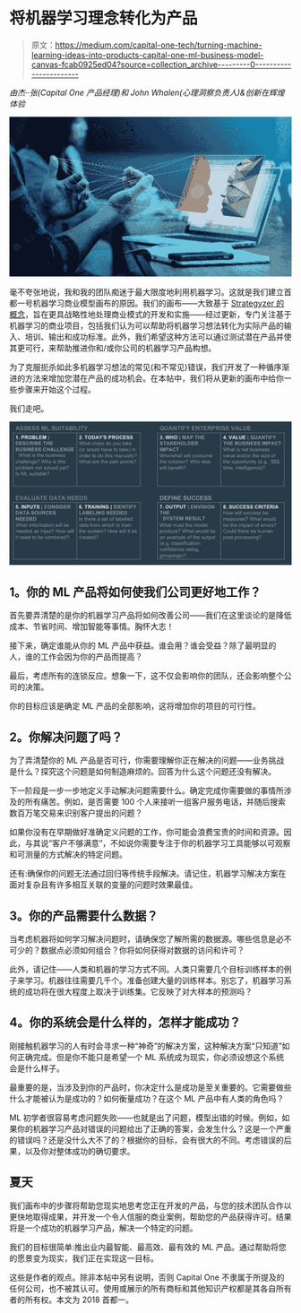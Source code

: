 # 将机器学习理念转化为产品

> 原文：<https://medium.com/capital-one-tech/turning-machine-learning-ideas-into-products-capital-one-ml-business-model-canvas-fcab0925ed04?source=collection_archive---------0----------------------->

*由杰··张(Capital One 产品经理)和 John Whalen(心理洞察负责人)&创新在辉煌体验*

![](img/fe31858de1af44975051616c4354d60b.png)

毫不夸张地说，我和我的团队痴迷于最大限度地利用机器学习。这就是我们建立首都一号机器学习商业模型画布的原因。我们的画布——大致基于 [Strategyzer 的概念](https://strategyzer.com/canvas/business-model-canvas)，旨在更具战略性地处理商业模式的开发和实施——经过更新，专门关注基于机器学习的商业项目，包括我们认为可以帮助将机器学习想法转化为实际产品的输入、培训、输出和成功标准。此外，我们希望这种方法可以通过测试潜在产品并使其更可行，来帮助推进你和/或你公司的机器学习产品构想。

为了克服扼杀如此多机器学习想法的常见(和不常见)错误，我们开发了一种循序渐进的方法来增加您潜在产品的成功机会。在本帖中，我们将从更新的画布中给你一些步骤来开始这个过程。

我们走吧。

![](img/25802405c0a0d482821ea2ce0434490b.png)

## **1。你的 ML 产品将如何使我们公司更好地工作？**

首先要弄清楚的是你的机器学习产品将如何改善公司——我们在这里谈论的是降低成本、节省时间、增加智能等事情。胸怀大志！

接下来，确定谁能从你的 ML 产品中获益。谁会用？谁会受益？除了最明显的人，谁的工作会因为你的产品而提高？

最后，考虑所有的连锁反应。想象一下，这不仅会影响你的团队，还会影响整个公司的决策。

你的目标应该是确定 ML 产品的全部影响，这将增加你的项目的可行性。

## **2。你解决问题了吗？**

为了弄清楚你的 ML 产品是否可行，你需要理解你正在解决的问题——业务挑战是什么？探究这个问题是如何制造麻烦的。回答为什么这个问题还没有解决。

下一阶段是一步一步地定义手动解决问题需要什么。确定完成你需要做的事情所涉及的所有痛苦。例如，是否需要 100 个人来接听一组客户服务电话，并随后搜索数百万笔交易来识别客户提出的问题？

如果你没有在早期做好准确定义问题的工作，你可能会浪费宝贵的时间和资源。因此，与其说“客户不够满意”，不如说你需要专注于你的机器学习工具能够以可观察和可测量的方式解决的特定问题。

还有:确保你的问题无法通过回归等传统手段解决。请记住，机器学习解决方案在面对复杂且有许多相互关联的变量的问题时效果最佳。

## **3。你的产品需要什么数据？**

当考虑机器将如何学习解决问题时，请确保您了解所需的数据源。哪些信息是必不可少的？数据点必须如何组合？你将如何获得对数据的访问和许可？

此外，请记住——人类和机器的学习方式不同。人类只需要几个目标训练样本的例子来学习。机器往往需要几千个。准备创建大量的训练样本。别忘了，机器学习系统的成功将在很大程度上取决于训练集。它反映了对大样本的预测吗？

## **4。你的系统会是什么样的，怎样才能成功？**

刚接触机器学习的人有时会寻求一种“神奇”的解决方案，这种解决方案“只知道”如何正确完成。但是你不能只是希望一个 ML 系统成为现实，你必须设想这个系统会是什么样子。

最重要的是，当涉及到你的产品时，你决定什么是成功是至关重要的。它需要做些什么才能被认为是成功的？如何衡量成功？在这个 ML 产品中有人类的角色吗？

ML 初学者很容易考虑问题失败——也就是出了问题，模型出错的时候。例如，如果你的机器学习产品对错误的问题给出了正确的答案，会发生什么？这是一个严重的错误吗？还是没什么大不了的？根据你的目标，会有很大的不同。考虑错误的后果，以及你对整体成功的确切要求。

## **夏天**

我们画布中的步骤将帮助您现实地思考您正在开发的产品，与您的技术团队合作以更快地取得成果，并开发一个令人信服的商业案例，帮助您的产品获得许可。结果将是一个成功的机器学习产品，解决一个特定的问题。

我们的目标很简单:推出业内最智能、最高效、最有效的 ML 产品。通过帮助将您的愿景变为现实，我们正在实现这一目标。

这些是作者的观点。除非本帖中另有说明，否则 Capital One 不隶属于所提及的任何公司，也不被其认可。使用或展示的所有商标和其他知识产权都是其各自所有者的所有权。本文为 2018 首都一。
